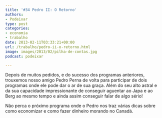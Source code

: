 ```yaml
---
title: '#34 Pedro II: O Retorno'
authors:
- Podeixar
type: post
categories:
- economia
- trabalho
date: 2013-02-11T03:33:21+00:00
url: /trabalho/pedro-ii-o-retorno.html
image: images/2013/02/pilha-de-contas.jpg
podcast: podeixar

---
```

Depois de muitos pedidos, e do sucesso dos programas anteriores, trouxemos nosso amigo Pedro Perna de volta para participar de dois programas onde ele pode dar o ar de sua graça. Além do seu alto astral e da sua capacidade impressionante de conseguir aguentar ao Japa e ao Berg ao mesmo tempo e ainda assim conseguir falar de algo sério!

Não perca o próximo programa onde o Pedro nos traz várias dicas sobre como economizar e como fazer dinheiro morando no Canadá.